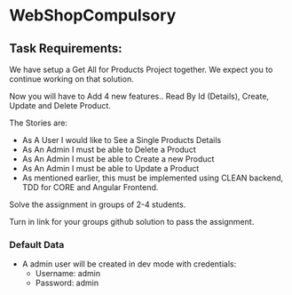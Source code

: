 # WebShopCompulsory 

## Task Requirements:

We have setup a Get All for Products Project together. We expect you to continue working on that solution.

Now you will have to Add 4 new features.. Read By Id (Details), Create, Update and Delete Product.

The Stories are:

- As A User I would like to See a Single Products Details
- As An Admin I must be able to Delete a Product
- As An Admin I must be able to Create a new Product
- As An Admin I must be able to Update a Product
- As mentioned earlier, this must be implemented using CLEAN backend, TDD for CORE and Angular Frontend.

Solve the assignment in groups of 2-4 students. 

Turn in link for your groups github solution to pass the assignment.

### Default Data
- A admin user will be created in dev mode with credentials:
  - Username: admin
  - Password: admin
